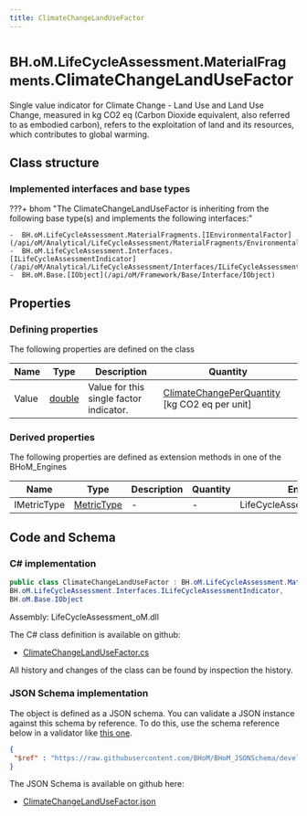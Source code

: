 ```yaml
---
title: ClimateChangeLandUseFactor
---
```


# <small>BH.oM.LifeCycleAssessment.MaterialFragments.</small>**ClimateChangeLandUseFactor**

Single value indicator for Climate Change - Land Use and Land Use Change, measured in kg CO2 eq (Carbon Dioxide equivalent, also referred to as embodied carbon), refers to the exploitation of land and its resources, which contributes to global warming.

## Class structure

### Implemented interfaces and base types

???+ bhom "The ClimateChangeLandUseFactor is inheriting from the following base type(s) and implements the following interfaces:"

    -  BH.oM.LifeCycleAssessment.MaterialFragments.[IEnvironmentalFactor](/api/oM/Analytical/LifeCycleAssessment/MaterialFragments/EnvironmentalFactors/IEnvironmentalFactor)
    -  BH.oM.LifeCycleAssessment.Interfaces.[ILifeCycleAssessmentIndicator](/api/oM/Analytical/LifeCycleAssessment/Interfaces/ILifeCycleAssessmentIndicator)
    -  BH.oM.Base.[IObject](/api/oM/Framework/Base/Interface/IObject)


## Properties



### Defining properties

The following properties are defined on the class

| Name             | Type             | Description      | Quantity         |
|------------------|------------------|------------------|------------------|
| Value | [double](https://learn.microsoft.com/en-us/dotnet/api/System.Double?view=netstandard-2.0) | Value for this single factor indicator. | [ClimateChangePerQuantity](/api/oM/Dimensional/Quantities/Attributes/ClimateChangePerQuantity) [kg CO2 eq per unit] |


### Derived properties

The following properties are defined as extension methods in one of the BHoM_Engines

| Name             | Type             | Description      | Quantity         | Engine           |
|------------------|------------------|------------------|------------------|------------------|
| IMetricType | [MetricType](/api/oM/Analytical/LifeCycleAssessment/Enums/MetricType) | - | - | LifeCycleAssessment_Engine |


## Code and Schema

### C# implementation

``` C# title="C#"
public class ClimateChangeLandUseFactor : BH.oM.LifeCycleAssessment.MaterialFragments.IEnvironmentalFactor,
BH.oM.LifeCycleAssessment.Interfaces.ILifeCycleAssessmentIndicator,
BH.oM.Base.IObject
```

Assembly: LifeCycleAssessment_oM.dll

The C# class definition is available on github:

- [ClimateChangeLandUseFactor.cs](https://github.com/BHoM/BHoM/blob/develop/LifeCycleAssessment_oM/MaterialFragments\EnvironmentalFactors\ClimateChangeLandUseFactor.cs)

All history and changes of the class can be found by inspection the history.
### JSON Schema implementation

The object is defined as a JSON schema. You can validate a JSON instance against this schema by reference. To do this, use the schema reference below in a validator like [this one](https://www.jsonschemavalidator.net/).

``` json title="JSON Schema"
{
 "$ref" : "https://raw.githubusercontent.com/BHoM/BHoM_JSONSchema/develop/LifeCycleAssessment_oM/MaterialFragments/ClimateChangeLandUseFactor.json"
}
```

The JSON Schema is available on github here:

- [ClimateChangeLandUseFactor.json](https://github.com/BHoM/BHoM_JSONSchema/blob/develop/LifeCycleAssessment_oM/MaterialFragments/ClimateChangeLandUseFactor.json)
